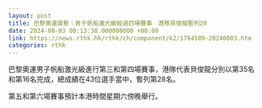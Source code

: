 ```yaml
---
layout: post
title: 巴黎奧運直擊｜男子帆船激光級經過四場賽事　港隊貝俊龍暫列28
date: 2024-08-03 00:13:38.000000000 +08:00
link: https://news.rthk.hk/rthk/ch/component/k2/1764509-20240803.htm
categories: rthk
---
```


巴黎奧運男子帆船激光級進行第三和第四場賽事，港隊代表貝俊龍分別以第35名和第16名完成，總成績在43位選手當中，暫列第28名。

第五和第六場賽事預計本港時間星期六傍晚舉行。

